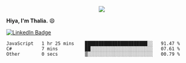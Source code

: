 <p align="center">
  <img src=https://media2.giphy.com/media/J2yDvX0N4GpAdHOD3N/giphy.gif?cid=ecf05e4732fecy7p8iauk3qv6wrz5awzkzmwe846do1i8h6n&rid=giphy.gif>
</p>


<!-- <p align="middle">
  <img src="https://raw.githubusercontent.com/thaliajuarez/thaliajuarez/main/images/unnamed.png" />
</p> -->

**Hiya, I'm Thalia.** 😄

[![LinkedIn Badge](https://img.shields.io/badge/LinkedIn-Profile-informational?style=flat&logo=linkedin&logoColor=white&color=0D76A8)](https://www.linkedin.com/in/thalia-juarez/)


<!--
**thaliajuarez/thaliajuarez** is a ✨ _special_ ✨ repository because its `README.md` (this file) appears on your GitHub profile.
Here are some ideas to get you started:
- 🔭 I’m currently working on 
- 🌱 I’m currently learning C
- 👯 I’m looking to collaborate on ...
- 🤔 I’m looking for help with ...
- 💬 Ask me about ...
- 📫 How to reach me: ...
- 😄 Pronouns: ...
- ⚡ Fun fact: ...


- 🔭 I’m currently working on UI/UX.
- 🌱 I’m currently learning C#
- ⚡ Fun fact: Raindrops fall between 15 and 25 miles per hour.
-->

<!--START_SECTION:waka-->

```text
JavaScript   1 hr 25 mins    ███████████████████████░░   91.47 %
C#           7 mins          ██░░░░░░░░░░░░░░░░░░░░░░░   07.61 %
Other        0 secs          ▒░░░░░░░░░░░░░░░░░░░░░░░░   00.79 %
```

<!--END_SECTION:waka-->


